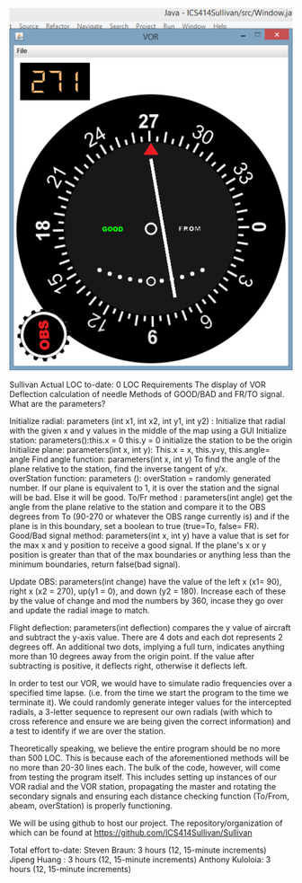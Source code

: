 <p><img src="https://raw.githubusercontent.com/ICS414Sullivan/Sullivan/master/tester.png"></p>

Sullivan
Actual LOC to-date: 0 LOC
Requirements
The display of VOR
Deflection calculation of needle
Methods of GOOD/BAD and FR/TO signal.
What are the parameters?

Initialize radial: parameters (int x1, int x2, int y1, int y2) : Initialize that radial with the given x and y values in the middle of the map using a GUI
Initialize station: parameters():this.x = 0 this.y = 0 initialize the station to be the origin
Initialize plane: parameters(int x, int y): This.x = x, this.y=y, this.angle= angle
Find angle function: parameters(int x, int y) To find the angle of the plane relative to the station, find the inverse tangent of y/x.   
overStation function: parameters (): overStation = randomly generated number.  If our plane is equivalent to 1, it is over the station and the signal will be bad.  Else it will be good.
To/Fr method : parameters(int angle) get the angle from the plane relative to the station and compare it to the OBS degrees from To (90-270 or whatever the OBS range currently is) and if the plane is in this boundary, set a boolean to true (true=To, false= FR).
Good/Bad signal method: parameters(int x, int y) have a value that is set for the max x and y position to receive a good signal. If the plane's x or y position is greater than that of the max boundaries or anything less than the minimum boundaries, return false(bad signal).

Update OBS: parameters(int change) have the value of the left x (x1= 90), right x (x2 = 270), up(y1 = 0), and down (y2 = 180). Increase each of these by the value of change and mod the numbers by 360, incase they go over and update the radial image to match. 

Flight deflection: parameters(int deflection) compares the y value of  aircraft and subtract the y-axis value. There are 4 dots and each dot represents 2 degrees off.  An additional two dots, implying a full turn, indicates anything more than 10 degrees away from the origin point.  If the value after subtracting is positive, it deflects right, otherwise it deflects left. 

In order to test our VOR, we would have to simulate radio frequencies over a specified time lapse.  (i.e. from the time we start the program to the time we terminate it).  We could randomly generate integer values for the intercepted radials, a 3-letter sequence to represent our own radials (with which to cross reference and ensure we are being given the correct information) and a test to identify if we are over the station.  

Theoretically speaking, we believe the entire program should be no more than 500 LOC.  This is because each of the aforementioned methods will be no more than 20-30 lines each.  The bulk of the code, however, will come from testing the program itself.  This includes setting up instances of our VOR radial and the VOR station, propagating the master and rotating the secondary signals and ensuring each distance checking function (To/From, abeam, overStation) is properly functioning.

We will be using github to host our project. The repository/organization of which can be found at https://github.com/ICS414Sullivan/Sullivan

Total effort to-date: Steven Braun: 3 hours (12, 15-minute increments)
		         Jipeng Huang : 3 hours (12, 15-minute increments)
		         Anthony Kuloloia: 3 hours (12, 15-minute increments)




